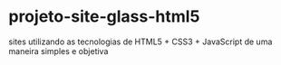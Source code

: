 # projeto-site-glass-html5
 sites utilizando as tecnologias de HTML5 + CSS3 + JavaScript de uma maneira simples e objetiva
